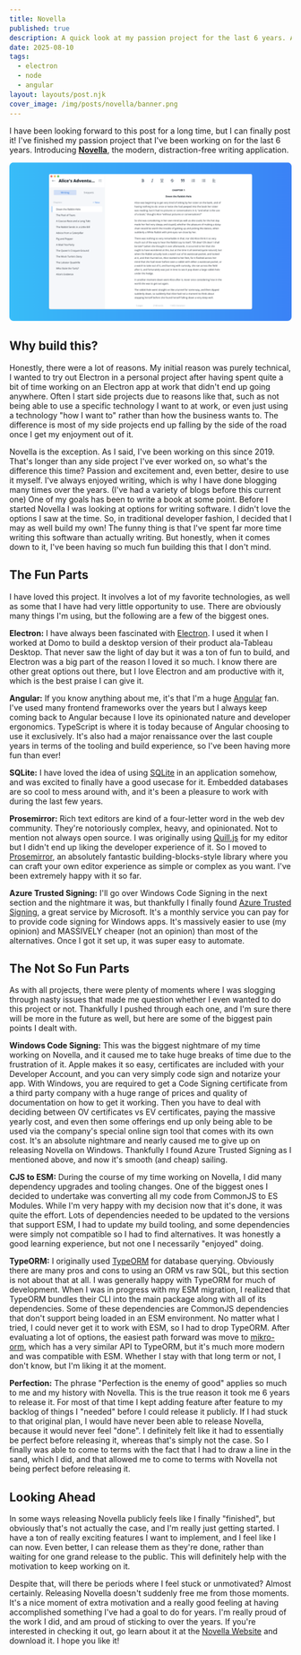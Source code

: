```yaml
---
title: Novella
published: true
description: A quick look at my passion project for the last 6 years. A retrospective of my learnings. The good and the bad.
date: 2025-08-10
tags:
  - electron
  - node
  - angular
layout: layouts/post.njk
cover_image: /img/posts/novella/banner.png
---
```


I have been looking forward to this post for a long time, but I can finally post it! I've finished my passion project that I've been working on for the last 6 years. Introducing [**Novella**](https://novella.app), the modern, distraction-free writing application.

![Novella](/img/posts/novella/novella.png)

## Why build this?

Honestly, there were a lot of reasons. My initial reason was purely technical, I wanted to try out Electron in a personal project after having spent quite a bit of time working on an Electron app at work that didn't end up going anywhere. Often I start side projects due to reasons like that, such as not being able to use a specific technology I want to at work, or even just using a technology "how I want to" rather than how the business wants to. The difference is most of my side projects end up falling by the side of the road once I get my enjoyment out of it.

Novella is the exception. As I said, I've been working on this since 2019. That's longer than any side project I've ever worked on, so what's the difference this time? Passion and excitement and, even better, desire to use it myself. I've always enjoyed writing, which is why I have done blogging many times over the years. (I've had a variety of blogs before this current one) One of my goals has been to write a book at some point. Before I started Novella I was looking at options for writing software. I didn't love the options I saw at the time. So, in traditional developer fashion, I decided that I may as well build my own! The funny thing is that I've spent far more time writing this software than actually writing. But honestly, when it comes down to it, I've been having so much fun building this that I don't mind.

## The Fun Parts

I have loved this project. It involves a lot of my favorite technologies, as well as some that I have had very little opportunity to use. There are obviously many things I'm using, but the following are a few of the biggest ones.

**Electron:** I have always been fascinated with [Electron](https://www.electronjs.org/). I used it when I worked at Domo to build a desktop version of their product ala-Tableau Desktop. That never saw the light of day but it was a ton of fun to build, and Electron was a big part of the reason I loved it so much. I know there are other great options out there, but I love Electron and am productive with it, which is the best praise I can give it.

**Angular:** If you know anything about me, it's that I'm a huge [Angular](https://angular.dev/) fan. I've used many frontend frameworks over the years but I always keep coming back to Angular because I love its opinionated nature and developer ergonomics. TypeScript is where it is today because of Angular choosing to use it exclusively. It's also had a major renaissance over the last couple years in terms of the tooling and build experience, so I've been having more fun than ever!

**SQLite:** I have loved the idea of using [SQLite](https://sqlite.org/) in an application somehow, and was excited to finally have a good usecase for it. Embedded databases are so cool to mess around with, and it's been a pleasure to work with during the last few years.

**Prosemirror:** Rich text editors are kind of a four-letter word in the web dev community. They're notoriously complex, heavy, and opinionated. Not to mention not always open source. I was originally using [Quill.js](https://quilljs.com/) for my editor but I didn't end up liking the developer experience of it. So I moved to [Prosemirror](https://prosemirror.net/), an absolutely fantastic building-blocks-style library where you can craft your own editor experience as simple or complex as you want. I've been extremely happy with it so far.

**Azure Trusted Signing:** I'll go over Windows Code Signing in the next section and the nightmare it was, but thankfully I finally found [Azure Trusted Signing](https://azure.microsoft.com/en-us/products/trusted-signing), a great service by Microsoft. It's a monthly service you can pay for to provide code signing for Windows apps. It's massively easier to use (my opinion) and MASSIVELY cheaper (not an opinion) than most of the alternatives. Once I got it set up, it was super easy to automate.

## The Not So Fun Parts

As with all projects, there were plenty of moments where I was slogging through nasty issues that made me question whether I even wanted to do this project or not. Thankfully I pushed through each one, and I'm sure there will be more in the future as well, but here are some of the biggest pain points I dealt with.

**Windows Code Signing:** This was the biggest nightmare of my time working on Novella, and it caused me to take huge breaks of time due to the frustration of it. Apple makes it so easy, certificates are included with your Developer Account, and you can very simply code sign and notarize your app. With Windows, you are required to get a Code Signing certificate from a third party company with a huge range of prices and quality of documentation on how to get it working. Then you have to deal with deciding between OV certificates vs EV certificates, paying the massive yearly cost, and even then some offerings end up only being able to be used via the company's special online sign tool that comes with its own cost. It's an absolute nightmare and nearly caused me to give up on releasing Novella on Windows. Thankfully I found Azure Trusted Signing as I mentioned above, and now it's smooth (and cheap) sailing.

**CJS to ESM:** During the course of my time working on Novella, I did many dependency upgrades and tooling changes. One of the biggest ones I decided to undertake was converting all my code from CommonJS to ES Modules. While I'm very happy with my decision now that it's done, it was quite the effort. Lots of dependencies needed to be updated to the versions that support ESM, I had to update my build tooling, and some dependencies were simply not compatible so I had to find alternatives. It was honestly a good learning experience, but not one I necessarily "enjoyed" doing.

**TypeORM:** I originally used [TypeORM](https://typeorm.io/) for database querying. Obviously there are many pros and cons to using an ORM vs raw SQL, but this section is not about that at all. I was generally happy with TypeORM for much of development. When I was in progress with my ESM migration, I realized that TypeORM bundles their CLI into the main package along with all of its dependencies. Some of these dependencies are CommonJS dependencies that don't support being loaded in an ESM environment. No matter what I tried, I could never get it to work with ESM, so I had to drop TypeORM. After evaluating a lot of options, the easiest path forward was move to [mikro-orm](https://mikro-orm.io/), which has a very similar API to TypeORM, but it's much more modern and was compatible with ESM. Whether I stay with that long term or not, I don't know, but I'm liking it at the moment.

**Perfection:** The phrase "Perfection is the enemy of good" applies so much to me and my history with Novella. This is the true reason it took me 6 years to release it. For most of that time I kept adding feature after feature to my backlog of things I "needed" before I could release it publicly. If I had stuck to that original plan, I would have never been able to release Novella, because it would never feel "done". I definitely felt like it had to essentially be perfect before releasing it, whereas that's simply not the case. So I finally was able to come to terms with the fact that I had to draw a line in the sand, which I did, and that allowed me to come to terms with Novella not being perfect before releasing it.

## Looking Ahead

In some ways releasing Novella publicly feels like I finally "finished", but obviously that's not actually the case, and I'm really just getting started. I have a ton of really exciting features I want to implement, and I feel like I can now. Even better, I can release them as they're done, rather than waiting for one grand release to the public. This will definitely help with the motivation to keep working on it.

Despite that, will there be periods where I feel stuck or unmotivated? Almost certainly. Releasing Novella doesn't suddenly free me from those moments. It's a nice moment of extra motivation and a really good feeling at having accomplished something I've had a goal to do for years. I'm really proud of the work I did, and am proud of sticking to over the years. If you're interested in checking it out, go learn about it at the [Novella Website](https://novella.app) and download it. I hope you like it!
